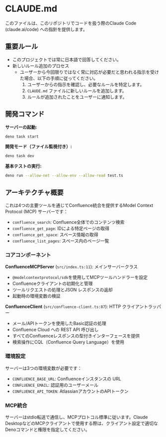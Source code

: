 # CLAUDE.md

このファイルは、このリポジトリでコードを扱う際のClaude Code (claude.ai/code) への指針を提供します。

## 重要ルール

- このプロジェクトでは常に日本語で回答してください。
- 新しいルール追加のプロセス
  - ユーザーから今回限りではなく常に対応が必要だと思われる指示を受けた場合、以下の手順に従ってください。
    1. ユーザーからの指示を確認し、必要なルールを特定します。
    2. `CLAUDE.md` ファイルに新しいルールを追加します。
    3. ルールが追加されたことをユーザーに通知します。

## 開発コマンド

**サーバーの起動:**
```bash
deno task start
```

**開発モード（ファイル監視付き）:**
```bash
deno task dev
```

**基本テストの実行:**
```bash
deno run --allow-net --allow-env --allow-read test.ts
```

## アーキテクチャ概要

これは4つの主要ツールを通じてConfluence統合を提供するModel Context Protocol (MCP) サーバーです：
- `confluence_search`: Confluence全体でのコンテンツ検索
- `confluence_get_page`: IDによる特定ページの取得
- `confluence_get_space`: スペース情報の取得
- `confluence_list_pages`: スペース内のページ一覧

### コアコンポーネント

**ConfluenceMCPServer** (`src/index.ts:11`): メインサーバークラス
- `@modelcontextprotocol/sdk`を使用してMCPツールハンドラーを設定
- Confluenceクライアントの初期化と管理
- ツールリクエストの処理とJSON レスポンスの返却
- 起動時の環境変数の検証

**ConfluenceClient** (`src/confluence-client.ts:87`): HTTP クライアントラッパー
- メール/APIトークンを使用したBasic認証の処理
- Confluence Cloud への REST API 呼び出し
- すべてのConfluenceレスポンスの型付きインターフェースを提供
- 検索操作にCQL（Confluence Query Language）を使用

### 環境設定

サーバーは3つの環境変数が必要です：
- `CONFLUENCE_BASE_URL`: Confluenceインスタンスの URL
- `CONFLUENCE_EMAIL`: 認証用のユーザーメール
- `CONFLUENCE_API_TOKEN`: AtlassianアカウントのAPIトークン

### MCP統合

サーバーはstdio転送で通信し、MCPプロトコル標準に従います。Claude DesktopなどのMCPクライアントで使用する際は、クライアント設定で適切なDenoコマンドと権限を指定してください。
